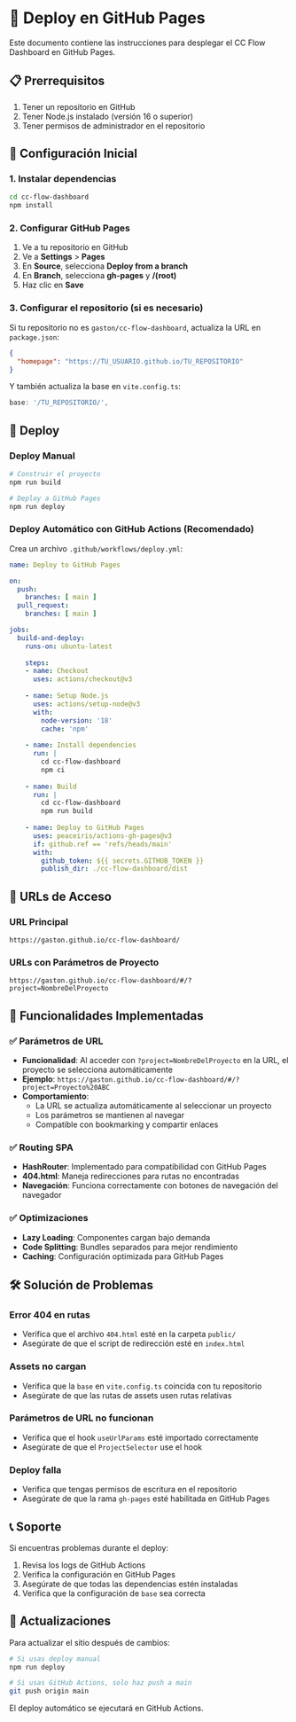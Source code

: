 # 🚀 Deploy en GitHub Pages

Este documento contiene las instrucciones para desplegar el CC Flow Dashboard en GitHub Pages.

## 📋 Prerrequisitos

1. Tener un repositorio en GitHub
2. Tener Node.js instalado (versión 16 o superior)
3. Tener permisos de administrador en el repositorio

## 🔧 Configuración Inicial

### 1. Instalar dependencias

```bash
cd cc-flow-dashboard
npm install
```

### 2. Configurar GitHub Pages

1. Ve a tu repositorio en GitHub
2. Ve a **Settings** > **Pages**
3. En **Source**, selecciona **Deploy from a branch**
4. En **Branch**, selecciona **gh-pages** y **/(root)**
5. Haz clic en **Save**

### 3. Configurar el repositorio (si es necesario)

Si tu repositorio no es `gaston/cc-flow-dashboard`, actualiza la URL en `package.json`:

```json
{
  "homepage": "https://TU_USUARIO.github.io/TU_REPOSITORIO"
}
```

Y también actualiza la base en `vite.config.ts`:

```typescript
base: '/TU_REPOSITORIO/',
```

## 🚀 Deploy

### Deploy Manual

```bash
# Construir el proyecto
npm run build

# Deploy a GitHub Pages
npm run deploy
```

### Deploy Automático con GitHub Actions (Recomendado)

Crea un archivo `.github/workflows/deploy.yml`:

```yaml
name: Deploy to GitHub Pages

on:
  push:
    branches: [ main ]
  pull_request:
    branches: [ main ]

jobs:
  build-and-deploy:
    runs-on: ubuntu-latest
    
    steps:
    - name: Checkout
      uses: actions/checkout@v3
      
    - name: Setup Node.js
      uses: actions/setup-node@v3
      with:
        node-version: '18'
        cache: 'npm'
        
    - name: Install dependencies
      run: |
        cd cc-flow-dashboard
        npm ci
        
    - name: Build
      run: |
        cd cc-flow-dashboard
        npm run build
        
    - name: Deploy to GitHub Pages
      uses: peaceiris/actions-gh-pages@v3
      if: github.ref == 'refs/heads/main'
      with:
        github_token: ${{ secrets.GITHUB_TOKEN }}
        publish_dir: ./cc-flow-dashboard/dist
```

## 🔗 URLs de Acceso

### URL Principal
```
https://gaston.github.io/cc-flow-dashboard/
```

### URLs con Parámetros de Proyecto
```
https://gaston.github.io/cc-flow-dashboard/#/?project=NombreDelProyecto
```

## 📱 Funcionalidades Implementadas

### ✅ Parámetros de URL
- **Funcionalidad**: Al acceder con `?project=NombreDelProyecto` en la URL, el proyecto se selecciona automáticamente
- **Ejemplo**: `https://gaston.github.io/cc-flow-dashboard/#/?project=Proyecto%20ABC`
- **Comportamiento**: 
  - La URL se actualiza automáticamente al seleccionar un proyecto
  - Los parámetros se mantienen al navegar
  - Compatible con bookmarking y compartir enlaces

### ✅ Routing SPA
- **HashRouter**: Implementado para compatibilidad con GitHub Pages
- **404.html**: Maneja redirecciones para rutas no encontradas
- **Navegación**: Funciona correctamente con botones de navegación del navegador

### ✅ Optimizaciones
- **Lazy Loading**: Componentes cargan bajo demanda
- **Code Splitting**: Bundles separados para mejor rendimiento
- **Caching**: Configuración optimizada para GitHub Pages

## 🛠️ Solución de Problemas

### Error 404 en rutas
- Verifica que el archivo `404.html` esté en la carpeta `public/`
- Asegúrate de que el script de redirección esté en `index.html`

### Assets no cargan
- Verifica que la `base` en `vite.config.ts` coincida con tu repositorio
- Asegúrate de que las rutas de assets usen rutas relativas

### Parámetros de URL no funcionan
- Verifica que el hook `useUrlParams` esté importado correctamente
- Asegúrate de que el `ProjectSelector` use el hook

### Deploy falla
- Verifica que tengas permisos de escritura en el repositorio
- Asegúrate de que la rama `gh-pages` esté habilitada en GitHub Pages

## 📞 Soporte

Si encuentras problemas durante el deploy:

1. Revisa los logs de GitHub Actions
2. Verifica la configuración en GitHub Pages
3. Asegúrate de que todas las dependencias estén instaladas
4. Verifica que la configuración de `base` sea correcta

## 🔄 Actualizaciones

Para actualizar el sitio después de cambios:

```bash
# Si usas deploy manual
npm run deploy

# Si usas GitHub Actions, solo haz push a main
git push origin main
```

El deploy automático se ejecutará en GitHub Actions. 